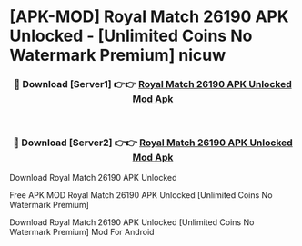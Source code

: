 # [APK-MOD] Royal Match 26190 APK Unlocked - [Unlimited Coins No Watermark Premium] nicuw



<div align="center">
<h3>🔴 Download [Server1] 👉👉 <a href="https://momento.my/?title=Royal_Match_26190_APK_Unlocked">Royal Match 26190 APK Unlocked Mod Apk</a></h3><br>

<h3>🔴 Download [Server2] 👉👉 <a href="https://momento.my/?title=Royal_Match_26190_APK_Unlocked">Royal Match 26190 APK Unlocked Mod Apk</a></h3>
</div>



Download Royal Match 26190 APK Unlocked 

Free APK MOD Royal Match 26190 APK Unlocked [Unlimited Coins No Watermark Premium]

Download Royal Match 26190 APK Unlocked [Unlimited Coins No Watermark Premium] Mod For Android
